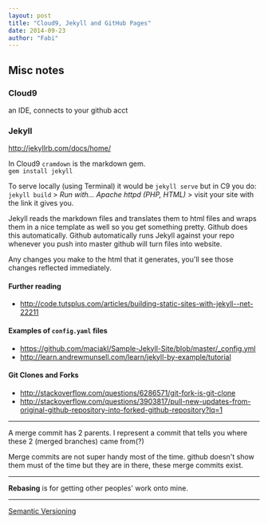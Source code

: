 ```yaml
---
layout: post
title: "Cloud9, Jekyll and GitHub Pages"
date: 2014-09-23
author: "Fabi"
---
```


## Misc notes

### Cloud9
an IDE, connects to your github acct

### Jekyll
http://jekyllrb.com/docs/home/


In Cloud9 `cramdown` is the markdown gem.  
`gem install jekyll`

To serve locally (using Terminal) it would be `jekyll serve` but in C9 you do: `jekyll build` > _Run with... Apache httpd (PHP, HTML)_ > visit your site with the link it gives you.

Jekyll reads the markdown files and translates them to html files and wraps them in  a nice template as well so you get something pretty. Github does this automatically. Github automatically runs Jekyll against your repo whenever you push into master github will turn files into website.

Any changes you make to the html that it generates, you'll see those changes reflected immediately.

#### Further reading
- http://code.tutsplus.com/articles/building-static-sites-with-jekyll--net-22211

#### Examples of `config.yaml` files
- https://github.com/maciakl/Sample-Jekyll-Site/blob/master/_config.yml
- http://learn.andrewmunsell.com/learn/jekyll-by-example/tutorial

#### Git Clones and Forks
- http://stackoverflow.com/questions/6286571/git-fork-is-git-clone
- http://stackoverflow.com/questions/3903817/pull-new-updates-from-original-github-repository-into-forked-github-repository?lq=1

---
A merge commit has 2 parents. I represent a commit that tells you where these 2 (merged branches) came from(?)

Merge commits are not super handy most of the time. github doesn't show them must of the time but they are in there, these merge commits exist.

---

**Rebasing** is for getting other peoples' work onto mine.

---

[Semantic Versioning](http://semver.org/)

